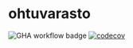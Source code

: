 # ohtuvarasto

![GHA workflow badge](https://github.com/oskarruo/ohtuvarasto/workflows/CI/badge.svg) [![codecov](https://codecov.io/gh/oskarruo/ohtuvarasto/graph/badge.svg?token=FQ2NOXGHWK)](https://codecov.io/gh/oskarruo/ohtuvarasto)
